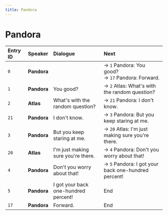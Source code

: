 ```yaml
---
title: Pandora
---
```


# Pandora


| Entry ID | Speaker | Dialogue | Next |
| :------- | :------ | :------- | :------------ |
| `0` | **Pandora** |  | → `1` Pandora: You good?<br>→ `17` Pandora: Forward\. |
| `1` | **Pandora** | You good? | → `2` Atlas: What's with the random question? |
| `2` | **Atlas** | What's with the random question? | → `21` Pandora: I don't know\. |
| `21` | **Pandora** | I don't know\. | → `3` Pandora: But you keep staring at me\. |
| `3` | **Pandora** | But you keep staring at me\. | → `20` Atlas: I'm just making sure you're there\. |
| `20` | **Atlas** | I'm just making sure you're there\. | → `4` Pandora: Don't you worry about that\! |
| `4` | **Pandora** | Don't you worry about that\! | → `5` Pandora: I got your back one\-hundred percent\! |
| `5` | **Pandora** | I got your back one\-hundred percent\! | End |
| `17` | **Pandora** | Forward\. | End |
